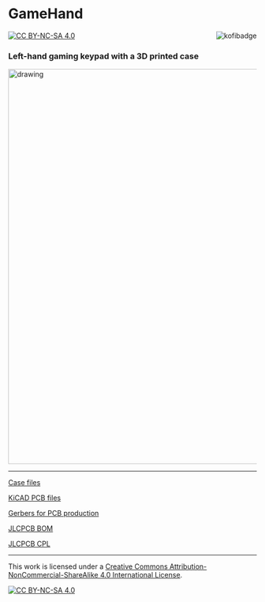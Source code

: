 # GameHand

[![CC BY-NC-SA 4.0][cc-by-nc-sa-shield]][cc-by-nc-sa] 
<a href="https://ko-fi.com/kb_elmo"><img src="https://i.imgur.com/9T0bvqO.png" alt="kofibadge" align="right"/></a>

### Left-hand gaming keypad with a 3D printed case

<img src="https://i.imgur.com/ia3bcUB.jpg" alt="drawing" width="800"/>

---

[Case files](case/)

[KiCAD PCB files](pcb/)

[Gerbers for PCB production](pcb/gerbers/)

[JLCPCB BOM](pcb/fab/GameHand_bom_jlc.csv)

[JLCPCB CPL](pcb/fab/GameHand_cpl_jlc.csv)

---

This work is licensed under a
[Creative Commons Attribution-NonCommercial-ShareAlike 4.0 International License][cc-by-nc-sa].

[![CC BY-NC-SA 4.0][cc-by-nc-sa-image]][cc-by-nc-sa]

[cc-by-nc-sa]: http://creativecommons.org/licenses/by-nc-sa/4.0/
[cc-by-nc-sa-image]: https://licensebuttons.net/l/by-nc-sa/4.0/88x31.png
[cc-by-nc-sa-shield]: https://img.shields.io/badge/License-CC%20BY--NC--SA%204.0-lightgrey.svg
